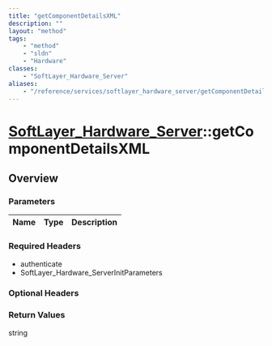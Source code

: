 ```yaml
---
title: "getComponentDetailsXML"
description: ""
layout: "method"
tags:
    - "method"
    - "sldn"
    - "Hardware"
classes:
    - "SoftLayer_Hardware_Server"
aliases:
    - "/reference/services/softlayer_hardware_server/getComponentDetailsXML"
---
```

# [SoftLayer_Hardware_Server](/reference/services/SoftLayer_Hardware_Server)::getComponentDetailsXML




## Overview 


### Parameters 
|Name | Type | Description |
| --- | --- | --- |


### Required Headers
* authenticate
* SoftLayer_Hardware_ServerInitParameters

### Optional Headers

### Return Values
string

